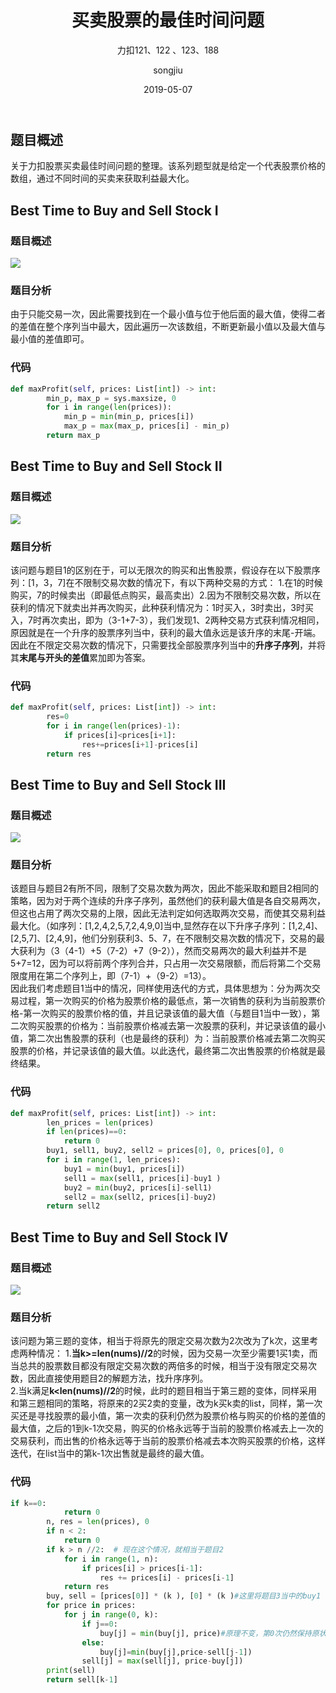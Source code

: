 ﻿---
layout:     post
title:      买卖股票的最佳时间问题
subtitle:   力扣121、122 、123、188
date:       2019-05-07
author:     songjiu
header-img: img/post-bg-2015.jpg
catalog: true
tags:
    - 算法
---

## 题目概述
关于力扣股票买卖最佳时间问题的整理。该系列题型就是给定一个代表股票价格的数组，通过不同时间的买卖来获取利益最大化。  
## Best Time to Buy and Sell Stock I
### 题目概述
![](/img/gpwtp1.png)
### 题目分析
由于只能交易一次，因此需要找到在一个最小值与位于他后面的最大值，使得二者的差值在整个序列当中最大，因此遍历一次该数组，不断更新最小值以及最大值与最小值的差值即可。
### 代码
```python
def maxProfit(self, prices: List[int]) -> int:
        min_p, max_p = sys.maxsize, 0
        for i in range(len(prices)):
            min_p = min(min_p, prices[i])
            max_p = max(max_p, prices[i] - min_p)
        return max_p
```
## Best Time to Buy and Sell Stock II
### 题目概述
![](/img/gpwtp2.png)
### 题目分析
 该问题与题目1的区别在于，可以无限次的购买和出售股票，假设存在以下股票序列：[1，3，7]在不限制交易次数的情况下，有以下两种交易的方式：  1.在1的时候购买，7的时候卖出（即最低点购买，最高卖出）2.因为不限制交易次数，所以在获利的情况下就卖出并再次购买，此种获利情况为：1时买入，3时卖出，3时买入，7时再次卖出，即为（3-1+7-3），我们发现1、2两种交易方式获利情况相同，原因就是在一个升序的股票序列当中，获利的最大值永远是该升序的末尾-开端。因此在不限定交易次数的情况下，只需要找全部股票序列当中的**升序子序列**，并将其**末尾与开头的差值**累加即为答案。
### 代码
```python
def maxProfit(self, prices: List[int]) -> int:
        res=0
        for i in range(len(prices)-1):
            if prices[i]<prices[i+1]:
                res+=prices[i+1]-prices[i]
        return res
```
## Best Time to Buy and Sell Stock III
### 题目概述
![](/img/gpwtp3.png)
### 题目分析
 该题目与题目2有所不同，限制了交易次数为两次，因此不能采取和题目2相同的策略，因为对于两个连续的升序子序列，虽然他们的获利最大值是各自交易两次，但这也占用了两次交易的上限，因此无法判定如何选取两次交易，而使其交易利益最大化。（如序列：[1,2,4,2,5,7,2,4,9,0]当中,显然存在以下升序子序列：[1,2,4]、[2,5,7]、[2,4,9]，他们分别获利3、5、7，在不限制交易次数的情况下，交易的最大获利为（3（4-1）+5（7-2）+7（9-2）），然而交易两次的最大利益并不是5+7=12，因为可以将前两个序列合并，只占用一次交易限额，而后将第二个交易限度用在第二个序列上，即（7-1）+（9-2）=13）。  
 因此我们考虑题目1当中的情况，同样使用迭代的方式，具体思想为：分为两次交易过程，第一次购买的价格为股票价格的最低点，第一次销售的获利为当前股票价格-第一次购买的股票价格的值，并且记录该值的最大值（与题目1当中一致），第二次购买股票的价格为：当前股票价格减去第一次股票的获利，并记录该值的最小值，第二次出售股票的获利（也是最终的获利）为：当前股票价格减去第二次购买股票的价格，并记录该值的最大值。以此迭代，最终第二次出售股票的价格就是最终结果。
### 代码
```python
def maxProfit(self, prices: List[int]) -> int:
        len_prices = len(prices)
        if len(prices)==0:
            return 0
        buy1, sell1, buy2, sell2 = prices[0], 0, prices[0], 0
        for i in range(1, len_prices):
            buy1 = min(buy1, prices[i])
            sell1 = max(sell1, prices[i]-buy1 )
            buy2 = min(buy2, prices[i]-sell1)
            sell2 = max(sell2, prices[i]-buy2)
        return sell2
```
## Best Time to Buy and Sell Stock IV
### 题目概述
![](/img/gpwtp4.png)
### 题目分析
该问题为第三题的变体，相当于将原先的限定交易次数为2次改为了k次，这里考虑两种情况：  1.**当k>=len(nums)//2**的时候，因为交易一次至少需要1买1卖，而当总共的股票数目都没有限定交易次数的两倍多的时候，相当于没有限定交易次数，因此直接使用题目2的解题方法，找升序序列。  
2.当k满足**k<len(nums)//2**的时候，此时的题目相当于第三题的变体，同样采用和第三题相同的策略，将原来的2买2卖的变量，改为k买k卖的list，同样，第一次买还是寻找股票的最小值，第一次卖的获利仍然为股票价格与购买的价格的差值的最大值，之后的1到k-1次交易，购买的价格永远等于当前的股票价格减去上一次的交易获利，而出售的价格永远等于当前的股票价格减去本次购买股票的价格，这样迭代，在list当中的第k-1次出售就是最终的最大值。
### 代码
```python
if k==0:
            return 0
        n, res = len(prices), 0
        if n < 2:
            return 0
        if k > n //2:  # 现在这个情况，就相当于题目2
            for i in range(1, n):
                if prices[i] > prices[i-1]:
                    res += prices[i] - prices[i-1]
            return res
        buy, sell = [prices[0]] * (k ), [0] * (k )#这里将题目3当中的buy1 sell1 buy2 sell2升级为k的情况
        for price in prices:
            for j in range(0, k):
                if j==0:
                    buy[j] = min(buy[j], price)#原理不变，第0次仍然保持原状，从1到k-1开始，每次都需要依据他之前的一次交易来确定
                else:
                    buy[j]=min(buy[j],price-sell[j-1])
                sell[j] = max(sell[j], price-buy[j])  
        print(sell)
        return sell[k-1]
```
